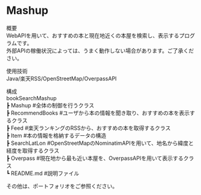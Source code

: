 # Mashup

概要  
WebAPIを用いて、おすすめの本と現在地近くの本屋を検索し、表示するプログラムです。  
外部APIの稼働状況によっては、うまく動作しない場合があります。ご了承ください。  
  
使用技術  
Java/楽天RSS/OpenStreetMap/OverpassAPI  
  
構成  
bookSearchMashup  
┣ Mashup          #全体の制御を行うクラス  
┣ RecommendBooks  #ユーザから本の情報を聞き取り、おすすめの本を表示するクラス  
┣ Feed            #楽天ランキングのRSSから、おすすめの本を取得するクラス  
┣ Item            #本の情報を格納するデータの構造  
┣ SearchLatLon    #OpenStreetMapのNominatimAPIを用いて、地名から緯度と経度を取得するクラス  
┣ Overpass        #現在地から最も近い本屋を、OverpassAPIを用いて表示するクラス  
┗ README.md       #説明ファイル  
  
その他は、ポートフォリオをご参照ください。
